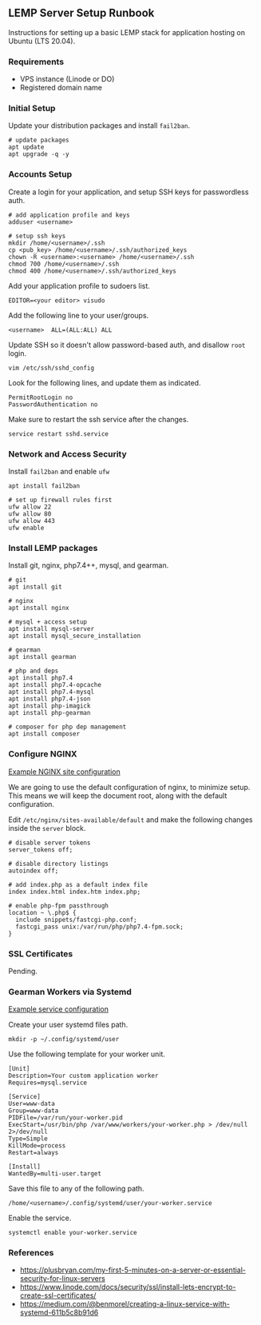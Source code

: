 ## LEMP Server Setup Runbook

Instructions for setting up a basic LEMP stack for application hosting on Ubuntu (LTS 20.04).

### Requirements

- VPS instance (Linode or DO)
- Registered domain name

### Initial Setup

Update your distribution packages and install `fail2ban`.

```
# update packages
apt update
apt upgrade -q -y
```

### Accounts Setup

Create a login for your application, and setup SSH keys for passwordless auth.

```
# add application profile and keys
adduser <username>

# setup ssh keys
mkdir /home/<username>/.ssh
cp <pub_key> /home/<username>/.ssh/authorized_keys
chown -R <username>:<username> /home/<username>/.ssh
chmod 700 /home/<username>/.ssh
chmod 400 /home/<username>/.ssh/authorized_keys
```

Add your application profile to sudoers list.

```
EDITOR=<your editor> visudo
```

Add the following line to your user/groups.

```
<username>  ALL=(ALL:ALL) ALL
```

Update SSH so it doesn't allow password-based auth, and disallow `root` login.

```
vim /etc/ssh/sshd_config
```

Look for the following lines, and update them as indicated.

```
PermitRootLogin no
PasswordAuthentication no
```

Make sure to restart the ssh service after the changes.

```
service restart sshd.service
```

### Network and Access Security

Install `fail2ban` and enable `ufw`

```
apt install fail2ban

# set up firewall rules first
ufw allow 22
ufw allow 80
ufw allow 443
ufw enable
```

### Install LEMP packages

Install git, nginx, php7.4++, mysql, and gearman.

```
# git
apt install git

# nginx
apt install nginx

# mysql + access setup
apt install mysql-server
apt install mysql_secure_installation

# gearman
apt install gearman

# php and deps
apt install php7.4
apt install php7.4-opcache
apt install php7.4-mysql
apt install php7.4-json
apt install php-imagick
apt install php-gearman

# composer for php dep management
apt install composer
```

### Configure NGINX

[Example NGINX site configuration](./nginx/sites-available/example)

We are going to use the default configuration of nginx, to minimize setup. This
means we will keep the document root, along with the default configuration.

Edit `/etc/nginx/sites-available/default` and make the following changes inside
the `server` block.

```
# disable server tokens
server_tokens off;

# disable directory listings
autoindex off;

# add index.php as a default index file
index index.html index.htm index.php;

# enable php-fpm passthrough
location ~ \.php$ {
  include snippets/fastcgi-php.conf;
  fastcgi_pass unix:/var/run/php/php7.4-fpm.sock;
}
```

### SSL Certificates

Pending.

### Gearman Workers via Systemd

[Example service configuration](./systemd/your-worker.service)

Create your user systemd files path.

```
mkdir -p ~/.config/systemd/user
```

Use the following template for your worker unit.

```
[Unit]
Description=Your custom application worker
Requires=mysql.service

[Service]
User=www-data
Group=www-data
PIDFile=/var/run/your-worker.pid
ExecStart=/usr/bin/php /var/www/workers/your-worker.php > /dev/null 2>/dev/null
Type=Simple
KillMode=process
Restart=always

[Install]
WantedBy=multi-user.target
```

Save this file to any of the following path.

```
/home/<username>/.config/systemd/user/your-worker.service
```

Enable the service.

```
systemctl enable your-worker.service
```

### References

- https://plusbryan.com/my-first-5-minutes-on-a-server-or-essential-security-for-linux-servers
- https://www.linode.com/docs/security/ssl/install-lets-encrypt-to-create-ssl-certificates/
- https://medium.com/@benmorel/creating-a-linux-service-with-systemd-611b5c8b91d6
